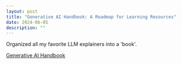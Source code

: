 ```yaml
---
layout: post
title: "Generative AI Handbook: A Roadmap for Learning Resources"
date: 2024-06-05
description: ""
---
```

Organized all my favorite LLM explainers into a 'book'.

[Generative AI Handbook](https://genai-handbook.github.io/)